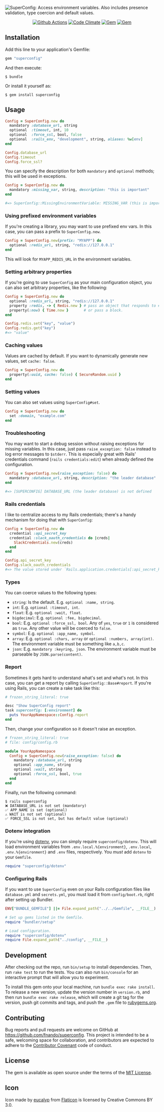 ![SuperConfig: Access environment variables. Also includes presence validation, type coercion and default values.](https://raw.githubusercontent.com/fnando/superconfig/main/superconfig.png)

<p align="center">
  <a href="https://github.com/fnando/superconfig/actions/workflows/ruby-tests.yml"><img src="https://github.com/fnando/superconfig/workflows/ruby-tests/badge.svg" alt="Github Actions"></a>
  <a href="https://codeclimate.com/github/fnando/superconfig"><img src="https://codeclimate.com/github/fnando/superconfig/badges/gpa.svg" alt="Code Climate"></a>
  <a href="https://rubygems.org/gems/superconfig"><img src="https://img.shields.io/gem/v/superconfig.svg" alt="Gem"></a>
  <a href="https://rubygems.org/gems/superconfig"><img src="https://img.shields.io/gem/dt/superconfig.svg" alt="Gem"></a>
</p>

## Installation

Add this line to your application's Gemfile:

```ruby
gem "superconfig"
```

And then execute:

    $ bundle

Or install it yourself as:

    $ gem install superconfig

## Usage

```ruby
Config = SuperConfig.new do
  mandatory :database_url, string
  optional  :timeout, int, 10
  optional  :force_ssl, bool, false
  optional  :rails_env, "development", string, aliases: %w[env]
end

Config.database_url
Config.timeout
Config.force_ssl?
```

You can specify the description for both `mandatory` and `optional` methods;
this will be used in exceptions.

```ruby
Config = SuperConfig.new do
  mandatory :missing_var, string, description: "this is important"
end

#=> SuperConfig::MissingEnvironmentVariable: MISSING_VAR (this is important) is not defined
```

### Using prefixed environment variables

If you're creating a library, you may want to use prefixed env vars. In this
case, you can pass a prefix to `SuperConfig.new`.

```ruby
Config = SuperConfig.new(prefix: "MYAPP") do
  optional :redis_url, string, "redis://127.0.0.1"
end
```

This will look for `MYAPP_REDIS_URL` in the environment variables.

### Setting arbitrary properties

If you're going to use `SuperConfig` as your main configuration object, you can
also set arbitrary properties, like the following:

```ruby
Config = SuperConfig.new do
  optional :redis_url, string, "redis://127.0.0.1"
  property :redis, -> { Redis.new } # pass an object that responds to #call
  property(:now) { Time.now }       # or pass a block.
end

Config.redis.set("key", "value")
Config.redis.get("key")
#=> "value"
```

### Caching values

Values are cached by default. If you want to dynamically generate new values,
set `cache: false`.

```ruby
Config = SuperConfig.new do
  property(:uuid, cache: false) { SecureRandom.uuid }
end
```

### Setting values

You can also set values using `SuperConfig#set`.

```ruby
Config = SuperConfig.new do
  set :domain, "example.com"
end
```

### Troubleshooting

You may want to start a debug session without raising exceptions for missing
variables. In this case, just pass `raise_exception: false` instead to log error
messages to `$stderr`. This is especially great with Rails' credentials command
(`rails credentials:edit`) when already defined the configuration.

```ruby
Config = SuperConfig.new(raise_exception: false) do
  mandatory :database_url, string, description: "the leader database"
end

#=> [SUPERCONFIG] DATABASE_URL (the leader database) is not defined
```

### Rails credentials

I like to centralize access to my Rails credentials; there's a handy mechanism
for doing that with `SuperConfig`:

```ruby
Config = SuperConfig.new do
  credential :api_secret_key
  credential :slack_oauth_credentials do |creds|
    SlackCredentials.new(creds)
  end
end

Config.api_secret_key
Config.slack_oauth_credentials
#=> The value stored under `Rails.application.credentials[:api_secret_key]`
```

### Types

You can coerce values to the following types:

- `string`: Is the default. E.g. `optional :name, string`.
- `int`: E.g. `optional :timeout, int`.
- `float`: E.g. `optional :wait, float`.
- `bigdecimal`: E.g. `optional :fee, bigdecimal`.
- `bool`: E.g. `optional :force_ssl, bool`. Any of `yes`, `true` or `1` is
  considered as `true`. Any other value will be coerced to `false`.
- `symbol`: E.g. `optional :app_name, symbol`.
- `array`: E.g. `optional :chars, array` or `optional :numbers, array(int)`. The
  environment variable must be something like `a,b,c`.
- `json`: E.g. `mandatory :keyring, json`. The environment variable must be
  parseable by `JSON.parse(content)`.

### Report

Sometimes it gets hard to understand what's set and what's not. In this case,
you can get a report by calling `SuperConfig::Base#report`. If you're using
Rails, you can create a rake task like this:

```ruby
# frozen_string_literal: true

desc "Show SuperConfig report"
task superconfig: [:environment] do
  puts YourAppNamespace::Config.report
end
```

Then, change your configuration so it doesn't raise an exception.

```ruby
# frozen_string_literal: true
# file: config/config.rb

module YourAppNamespace
  Config = SuperConfig.new(raise_exception: false) do
    mandatory :database_url, string
    optional :app_name, string
    optional :wait, string
    optional :force_ssl, bool, true
  end
end
```

Finally, run the following command:

```console
$ rails superconfig
❌ DATABASE_URL is not set (mandatory)
✅ APP_NAME is set (optional)
⚠️ WAIT is not set (optional)
✅ FORCE_SSL is not set, but has default value (optional)
```

### Dotenv integration

If you're using [dotenv](https://rubygems.org/gems/dotenv), you can simply
require `superconfig/dotenv`. This will load environment variables from
`.env.local.%{environment}`, `.env.local`, `.env.%{environment}` and `.env`
files, respectively. You _must_ add `dotenv` to your `Gemfile`.

```ruby
require "superconfig/dotenv"
```

### Configuring Rails

If you want to use `SuperConfig` even on your Rails configuration files like
`database.yml` and `secrets.yml`, you must load it from `config/boot.rb`, right
after setting up Bundler.

```ruby
ENV["BUNDLE_GEMFILE"] ||= File.expand_path("../../Gemfile", __FILE__)

# Set up gems listed in the Gemfile.
require "bundler/setup"

# Load configuration.
require "superconfig/dotenv"
require File.expand_path("../config", __FILE__)
```

## Development

After checking out the repo, run `bin/setup` to install dependencies. Then, run
`rake test` to run the tests. You can also run `bin/console` for an interactive
prompt that will allow you to experiment.

To install this gem onto your local machine, run `bundle exec rake install`. To
release a new version, update the version number in `version.rb`, and then run
`bundle exec rake release`, which will create a git tag for the version, push
git commits and tags, and push the `.gem` file to
[rubygems.org](https://rubygems.org).

## Contributing

Bug reports and pull requests are welcome on GitHub at
https://github.com/fnando/superconfig. This project is intended to be a safe,
welcoming space for collaboration, and contributors are expected to adhere to
the [Contributor Covenant](http://contributor-covenant.org) code of conduct.

## License

The gem is available as open source under the terms of the
[MIT License](http://opensource.org/licenses/MIT).

## Icon

Icon made by [eucalyp](https://www.flaticon.com/authors/eucalyp) from
[Flaticon](https://www.flaticon.com/) is licensed by Creative Commons BY 3.0.

